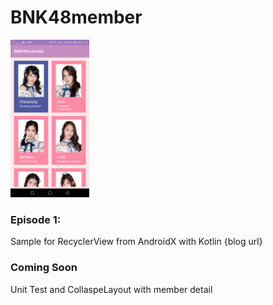 # BNK48member

<img src="screenshot/01_home.png" width="25%">

### Episode 1:
Sample for RecyclerView from AndroidX with Kotlin
{blog url}

### Coming Soon
Unit Test and CollaspeLayout with member detail
